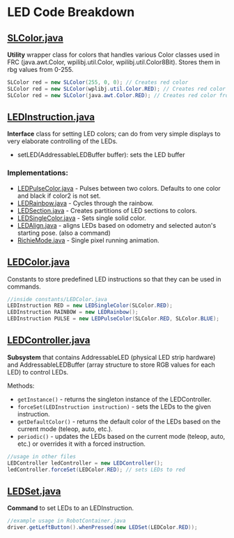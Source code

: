 # LED Code Breakdown

## [SLColor.java](src/main/java/com/stuypulse/robot/util/SLColor.java)
**Utility** wrapper class for colors that handles various Color classes used in FRC (java.awt.Color, wpilibj.util.Color, wpilibj.util.Color8Bit). Stores them in rbg values from 0-255. 

```java
SLColor red = new SLColor(255, 0, 0); // Creates red color
SLColor red = new SLColor(wplibj.util.Color.RED); // Creates red color from wpilibj.util.Color
SLColor red = new SLColor(java.awt.Color.RED); // Creates red color from java.awt.Color
```

## [LEDInstruction.java](src/main/java/com/stuypulse/robot/subsystems/led/LEDInstruction.java)
**Interface** class for setting LED colors; can do from very simple displays to very elaborate controlling of the LEDs.
- setLED(AddressableLEDBuffer buffer): sets the LED buffer

### Implementations:
- [LEDPulseColor.java](src/main/java/com/stuypulse/robot/subsystems/leds/instructions/LEDPulseColor.java) - Pulses between two colors. Defaults to one color and black if color2 is not set.
- [LEDRainbow.java](src/main/java/com/stuypulse/robot/subsystems/leds/instructions/LEDRainbow.java) - Cycles through the rainbow.
- [LEDSection.java](src/main/java/com/stuypulse/robot/subsystems/leds/instructions/LEDSection.java) - Creates partitions of LED sections to colors.
- [LEDSingleColor.java](src/main/java/com/stuypulse/robot/subsystems/leds/instructions/LEDSingleColor.java) - Sets single solid color.
- [LEDAlign.java](src/main/java/com/stuypulse/robot/commands/led/LEDAlign.java) - aligns LEDs based on odometry and selected auton's starting pose. (also a command)
- [RichieMode.java](src/main/java/com/stuypulse/robot/subsystems/leds/instructions/RichieMode.java) - Single pixel running animation.

## [LEDColor.java](src/main/java/com/stuypulse/robot/constants/LEDColor.java)
Constants to store predefined LED instructions so that they can be used in commands. 

```java
//inside constants/LEDColor.java
LEDInstruction RED = new LEDSingleColor(SLColor.RED);
LEDInstruction RAINBOW = new LEDRainbow();
LEDInstruction PULSE = new LEDPulseColor(SLColor.RED, SLColor.BLUE);
```

## [LEDController.java](src/main/java/com/stuypulse/robot/led/LEDController.java)
**Subsystem** that contains AddressableLED (physical LED strip hardware) and AddressableLEDBuffer (array structure to store RGB values for each LED) to control LEDs.

Methods:
- `getInstance()` - returns the singleton instance of the LEDController.
- `forceSet(LEDInstruction instruction)` - sets the LEDs to the given instruction.
- `getDefaultColor()` - returns the default color of the LEDs based on the current mode (teleop, auto, etc.).
- `periodic()` - updates the LEDs based on the current mode (teleop, auto, etc.) or overrides it with a forced instruction.

```java
//usage in other files
LEDController ledController = new LEDController();
ledController.forceSet(LEDColor.RED); // sets LEDs to red
```

## [LEDSet.java](src\main\java\com\stuypulse\robot\commands\leds\LEDSet.java)  
**Command** to set LEDs to an LEDInstruction.

```java
//example usage in RobotContainer.java
driver.getLeftButton().whenPressed(new LEDSet(LEDColor.RED));
```
